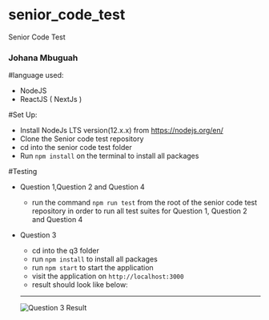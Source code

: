 # senior_code_test
Senior Code Test

### Johana Mbuguah

#language used:
- NodeJS
- ReactJS ( NextJs )


#Set Up:
	
- Install NodeJs LTS version(12.x.x) from https://nodejs.org/en/
- Clone the Senior code test repository
- cd into the senior code test folder
- Run `npm install` on the terminal to install all packages


#Testing
 - Question 1,Question 2 and Question 4

	- run the command `npm run test` from the root of the senior code test repository in order to run all test suites for Question 1, Question 2 and Question 4

- Question 3

	- cd into the q3 folder
	- run `npm install` to install all packages
	- run `npm start` to start the application
	- visit the application on `http://localhost:3000`
	- result should look like below:
	---
	![Question 3 Result](https://github.com/r2g/senior_code_test/blob/master/ice_fire.JPG)

